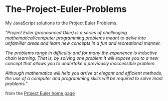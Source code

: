 # The-Project-Euler-Problems

My JavaScript solutions to the Project Euler Problems.

*"Project Euler (pronounced Oiler) is a series of challenging mathematical/computer programming problems meant to delve into unfamiliar areas and learn new concepts in a fun and recreational manner.*

*The problems range in difficulty and for many the experience is inductive chain learning. That is, by solving one problem it will expose you to a new concept that allows you to undertake a previously inaccessible problem.*

*Although mathematics will help you arrive at elegant and efficient methods, the use of a computer and programming skills will be required to solve most problems."*

from the [Project Euler home page](https://projecteuler.net/)